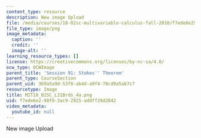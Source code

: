 ```yaml
---
content_type: resource
description: New image Upload
file: /media/courses/18-02sc-multivariable-calculus-fall-2010/f7ede6e298f03ac92925addff29d2842_MIT18_02SC_L31Brds_4a.png
file_type: image/png
image_metadata:
  caption: ''
  credit: ''
  image-alt: ''
learning_resource_types: []
license: https://creativecommons.org/licenses/by-nc-sa/4.0/
ocw_type: OCWImage
parent_title: 'Session 91: Stokes'' Theorem'
parent_type: CourseSection
parent_uid: 369a5a9d-53f8-ab4d-a9f4-78cd9a5ab7c7
resourcetype: Image
title: MIT18_02SC_L31Brds_4a.png
uid: f7ede6e2-98f0-3ac9-2925-addff29d2842
video_metadata:
  youtube_id: null
---
```

New image Upload